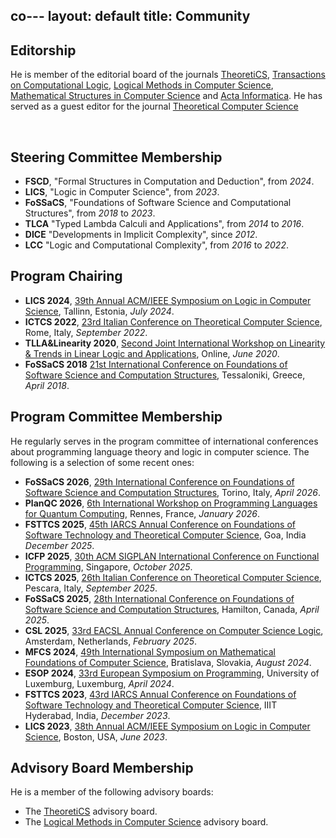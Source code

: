 co---
layout: default
title: Community
---

<h2 class="fat-bottom">Editorship</h2>
<p>He is member of the editorial board of the journals <a href="https://theoretics.episciences.org">TheoretiCS</a>, <a href="https://dl.acm.org/journal/tocl">Transactions on Computational Logic</a>, <a href="https://lmcs.episciences.org">Logical Methods in Computer Science</a>, <a href="https://www.cambridge.org/core/journals/mathematical-structures-in-computer-science">Mathematical Structures in Computer Science</a> and <a href="https://www.springer.com/journal/236">Acta Informatica</a>. He has served as a guest editor for the journal <a href="https://www.sciencedirect.com/journal/theoretical-computer-science">Theoretical Computer Science</a></p>
<br>

<h2 class="fat-bottom">Steering Committee Membership</h2>
<ul>
<li> <b>FSCD</b>, "Formal Structures in Computation and Deduction", from <em>2024</em>.</li>
<li> <b>LICS</b>, "Logic in Computer Science", from <em>2023</em>.</li>
<li> <b>FoSSaCS</b>, "Foundations of Software Science and Computational Structures", from <em>2018</em> to <em>2023</em>.</li>
<li> <b>TLCA</b> "Typed Lambda Calculi and Applications", from <em>2014</em> to <em>2016</em>.</li>
<li> <b>DICE</b> "Developments in Implicit Complexity", since <em>2012</em>.</li>
<li> <b>LCC</b> "Logic and Computational Complexity", from <em>2016</em> to <em>2022</em>.</li>
</ul>

<h2 class="fat-bottom">Program Chairing</h2>
<ul>
<li> <b>LICS 2024</b>, <a href="https://lics.siglog.org/lics24/">39th Annual ACM/IEEE Symposium on Logic in Computer Science</a>, Tallinn, Estonia, <em>July 2024</em>.</li>
<li> <b>ICTCS 2022</b>, <a href="https://easyconferences.eu/ictcs2022/">23rd Italian Conference on Theoretical Computer Science</a>, Rome, Italy, <em>September 2022</em>.</li>
<li> <b>TLLA&Linearity 2020</b>, <a href="https://easyconferences.eu/ictcs2022/">Second Joint International Workshop on Linearity & Trends in Linear Logic and Applications</a>, Online, <em>June 2020</em>.</li>
<li> <b>FoSSaCS 2018</b> <a href="https://www.etaps.org/2018/fossacs">21st International Conference on Foundations of Software Science and Computation Structures</a>, Tessaloniki, Greece, <em>April 2018</em>.</li>
</ul>

<h2 class="fat-bottom">Program Committee Membership</h2>
He regularly serves in the program committee of international conferences about programming language theory and logic in computer science. The following is a selection of some recent ones:
<ul>
<li> <b>FoSSaCS 2026</b>, <a href="https://etaps.org/2026/">29th International Conference on Foundations of Software Science and Computation Structures</a>, Torino, Italy, <em>April 2026</em>.</li>
<li> <b>PlanQC 2026</b>, <a href="https://popl26.sigplan.org/home/planqc-2026">6th International Workshop on Programming Languages for Quantum Computing</a>, Rennes, France, <em>January 2026</em>.</li>
<li> <b>FSTTCS 2025</b>, <a href="https://www.fsttcs.org.in/2025/">45th IARCS Annual Conference on Foundations of Software Technology and Theoretical Computer Science</a>, Goa, India <em>December 2025</em>.</li>
<li> <b>ICFP 2025</b>, <a href="https://icfp25.sigplan.org">30th ACM SIGPLAN International Conference on Functional Programming</a>, Singapore, <em>October 2025</em>.</li>
<li> <b>ICTCS 2025</b>, <a href="https://www.eatcs.org/index.php/italian-chapter-conf">26th Italian Conference on Theoretical Computer Science</a>, Pescara, Italy, <em>September 2025</em>.</li>
<li> <b>FoSSaCS 2025</b>, <a href="https://etaps.org/2025/">28th International Conference on Foundations of Software Science and Computation Structures</a>, Hamilton, Canada, <em>April 2025</em>.</li>
<li> <b>CSL 2025</b>, <a href="https://www.eacsl.org/csl-conferences/">33rd EACSL Annual Conference on Computer Science Logic</a>, Amsterdam, Netherlands, <em>February 2025</em>.</li>
<li> <b>MFCS 2024</b>, <a href="http://www.mfcs.sk">49th International Symposium on Mathematical Foundations of Computer Science</a>, Bratislava, Slovakia, <em>August 2024</em>.</li>
<li> <b>ESOP 2024</b>, <a href="https://etaps.org/2024/conferences/esop/">33rd European Symposium on Programming</a>, University of Luxemburg, Luxemburg, <em>April 2024</em>.</li>
<li> <b>FSTTCS 2023</b>, <a href="https://www.fsttcs.org.in/2023/">43rd IARCS Annual Conference on Foundations of Software Technology and Theoretical Computer Science</a>, IIIT Hyderabad, India, <em>December 2023</em>.</li>
<li> <b>LICS 2023</b>, <a href="https://lics.siglog.org/lics23/">38th Annual ACM/IEEE Symposium on Logic in Computer Science</a>, Boston, USA, <em>June 2023</em>.</li>
</ul>

<h2 class="fat-bottom">Advisory Board Membership</h2>
He is a member of the following advisory boards:
<ul>
<li> The <a href="https://theoretics.episciences.org/page/advisory-board">TheoretiCS</a> advisory board.</li>
<li> The <a href="https://lmcs.episciences.org">Logical Methods in Computer Science</a> advisory board.</li>
</ul>